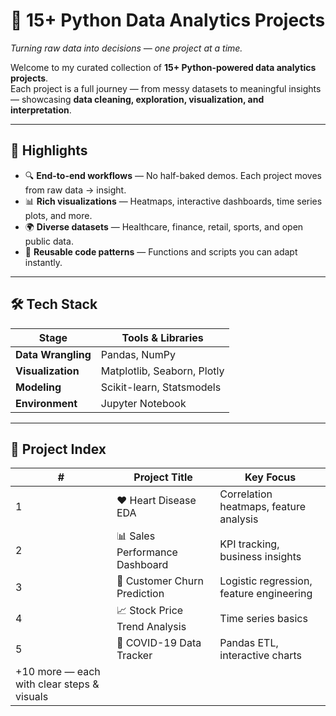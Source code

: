 # 🚀 15+ Python Data Analytics Projects  
*Turning raw data into decisions — one project at a time.*  

Welcome to my curated collection of **15+ Python-powered data analytics projects**.  
Each project is a full journey — from messy datasets to meaningful insights — showcasing **data cleaning, exploration, visualization, and interpretation**.  

---

## 🌟 Highlights  
- 🔍 **End-to-end workflows** — No half-baked demos. Each project moves from raw data → insight.  
- 📊 **Rich visualizations** — Heatmaps, interactive dashboards, time series plots, and more.  
- 🌍 **Diverse datasets** — Healthcare, finance, retail, sports, and open public data.  
- 🧩 **Reusable code patterns** — Functions and scripts you can adapt instantly.  

---

## 🛠 Tech Stack  

| Stage              | Tools & Libraries           |
|--------------------|-----------------------------|
| **Data Wrangling** | Pandas, NumPy               |
| **Visualization**  | Matplotlib, Seaborn, Plotly |
| **Modeling**       | Scikit-learn, Statsmodels   |
| **Environment**    | Jupyter Notebook            |

---

## 📂 Project Index  

| #  | Project Title                      | Key Focus               
|----|------------------------------------|------------------------------------------
| 1  | ❤️ Heart Disease EDA               | Correlation heatmaps, feature analysis   
| 2  | 📊 Sales Performance Dashboard     | KPI tracking, business insights 
| 3  | 🔮 Customer Churn Prediction       | Logistic regression, feature engineering 
| 4  | 📈 Stock Price Trend Analysis      | Time series basics 
| 5  | 🦠 COVID-19 Data Tracker           | Pandas ETL, interactive charts          
+10 more — each with clear steps & visuals |                                 
